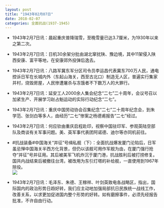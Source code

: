 ```yaml
---
layout: post
title: "1943年02月07日"
date: 2018-02-07
categories: 全面抗战(1937-1945)
---
```


<meta name="referrer" content="no-referrer" />

- 1943年2月7日讯：晨起重庆普降瑞雪，至晚雪量已达3.7厘米，为1930年以来之第二次。 

- 1943年2月7日讯：日机30余架分批由湖北窜扰陕、豫边境，其中11架侵入陕西安康、富平等地，在安康郊外投弹后逸去。 

- 1943年2月7日讯：八路军冀东军分区司令员李运昌代表冀东700万人民，通电控诉日军在长城内外（东起山海关，西至古北口）制造无人区，普遍实行集家并村，烧毁房屋，人民惨遭屠杀与冻饿者不下数万人的大罪行。 

- 1943年2月7日讯：延安工人2000余人集会纪念“二七”二十周年，会议号召以加紧生产、开展学习赵占魁运动的实际行动纪念“二七”。 

- 1943年2月7日讯：重庆中国劳动协会召集纪念“二七”二十周年纪念会，到朱学范、张剑白等多人，由经历“二七”惨案之杨德甫报告“二七”经过。 

- 1943年2月7日讯：何应钦由重庆启程赴印，视察中国驻印军、参观英陆空部队及商谈有关军事问题。美、英军事代表团阿诺德、迪尔等亦同机前往。 

- #抗战装备#中国海关“并征”号缉私舰（下）：全面抗战爆发厦门沦陷后，日军虽忌惮中国海关半西方化背景，但仍以该舰可用作军舰为由，在厦门强行抢夺“并征”号并征用。其后被美军飞机炸沉于厦门港，抗战胜利后被打捞修复。国共内战结束后被撤往台湾，被改用为东引灯塔的补给舰，一直使用到1967年除役。 <br/><img src="https://wx4.sinaimg.cn/large/aca367d8ly1fo7nicbaxvj20ic0nw786.jpg" />

- 1943年2月7日讯：毛泽东、朱德、王稼祥、叶剑英致电各战略区，指出，国际国内的政治形势日趋好转，我们应主动地加强局部抗日民族统一战线工作，改善关系，以求更加促进国内整个形势的好转。如有磨擦事件，必须先经报告批准，不许自由行动。 

